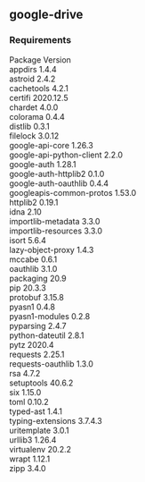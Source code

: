 ## google-drive

### Requirements 
Package                  Version  
appdirs                  1.4.4  
astroid                  2.4.2  
cachetools               4.2.1  
certifi                  2020.12.5  
chardet                  4.0.0  
colorama                 0.4.4  
distlib                  0.3.1  
filelock                 3.0.12  
google-api-core          1.26.3  
google-api-python-client 2.2.0  
google-auth              1.28.1  
google-auth-httplib2     0.1.0  
google-auth-oauthlib     0.4.4  
googleapis-common-protos 1.53.0  
httplib2                 0.19.1  
idna                     2.10  
importlib-metadata       3.3.0  
importlib-resources      3.3.0  
isort                    5.6.4  
lazy-object-proxy        1.4.3  
mccabe                   0.6.1  
oauthlib                 3.1.0  
packaging                20.9  
pip                      20.3.3  
protobuf                 3.15.8  
pyasn1                   0.4.8  
pyasn1-modules           0.2.8  
pyparsing                2.4.7  
python-dateutil          2.8.1  
pytz                     2020.4  
requests                 2.25.1  
requests-oauthlib        1.3.0  
rsa                      4.7.2  
setuptools               40.6.2  
six                      1.15.0  
toml                     0.10.2  
typed-ast                1.4.1  
typing-extensions        3.7.4.3  
uritemplate              3.0.1  
urllib3                  1.26.4  
virtualenv               20.2.2  
wrapt                    1.12.1  
zipp                     3.4.0  

